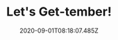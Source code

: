 ---
title: Let's Get-tember!
date: "2020-09-01T08:18:07.485Z"
description: "In which Gareth rolls both the Node- and proverbial- dice!"
---